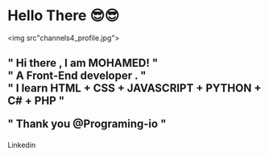 
<h1>Hello There 😎😎</h1>

<img src"channels4_profile.jpg">
<h2>
  " Hi there , I am MOHAMED! "
  <br>
  " A Front-End developer . "
  <br>
  " I learn  HTML + CSS + JAVASCRIPT + PYTHON + C# + PHP "
  <br>

  " Thank you @Programing-io "
</h2>



<p style=" align-items: center;">
  <a href="https://www.linkedin.com/in/mohamed-ehab-164193208" style="text-decoration: none;">Linkedin</a>
</p>
